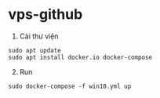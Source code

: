# vps-github

1. Cài thư viện
```
sudo apt update
sudo apt install docker.io docker-compose
```

2. Run
```
sudo docker-compose -f win10.yml up
```